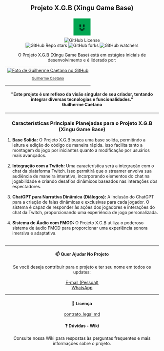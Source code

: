 <h2 align="center">Projeto X.G.B (Xingu Game Base)</h2>

<p align="center">
  <img src="icon.png" width="64" height="64" alt="Ícone do Projeto X.G.B">
  <br>
  <img alt="GitHub License" src="https://img.shields.io/github/license/xinguhe/Gamemaker_Xingu_Game_Base">
  <br>
  <img alt="GitHub Repo stars" src="https://img.shields.io/github/stars/xinguhe/Gamemaker_Xingu_Game_Base">
  <img alt="GitHub forks" src="https://img.shields.io/github/forks/xinguhe/Gamemaker_Xingu_Game_Base">
  <img alt="GitHub watchers" src="https://img.shields.io/github/watchers/xinguhe/Gamemaker_Xingu_Game_Base">
</p>

<p align="center">
  O Projeto X.G.B (Xingu Game Base) está em estágios iniciais de desenvolvimento e é liderado por:
</p>

<table align="center">
  <tr>
    <td align="center">
      <a href="#">
        <img src="https://avatars.githubusercontent.com/u/70610129?v=4" width="100px;" alt="Foto de Guilherme Caetano no GitHub">
        <br>
        <sub>
          <p>Guilherme Caetano</p>
        </sub>
      </a>
    </td>
  </tr>
</table>

<h4 align="center">
  "Este projeto é um reflexo da visão singular de seu criador, tentando integrar diversas tecnologias e funcionalidades."
  <br>
  <strong>Guilherme Caetano</strong>
</h4>

<hr>

<h3 align="center">Características Principais Planejadas para o Projeto X.G.B (Xingu Game Base)</h3>

<p align="justify">
  <ol>
    <li>
      <strong>Base Solida:</strong> O Projeto X.G.B busca uma base solida, permitindo a leitura e edição do código de maneira rápida. Isso facilita tanto a montagem do jogo
      por iniciantes quanto a modificação por usuários mais avançados.
    </li>
    <br>
    <li>
      <strong>Integração com a Twitch:</strong> Uma característica será a integração com o chat da plataforma Twitch. Isso permitirá que o streamer envolva sua audiência de maneira interativa,
      incorporando elementos do chat na jogabilidade e criando desafios dinâmicos baseados nas interações dos espectadores.
    </li>
    <br>
    <li>
      <strong>ChatGPT para Narrativa Dinâmica (Diálogos):</strong> A inclusão do ChatGPT para a criação de falas dinâmicas e exclusivas para cada jogador. O sistema é capaz de responder às ações dos
      jogadores e interações do chat da Twitch, proporcionando uma experiência de jogo personalizada.
    </li>
    <br>
    <li>
      <strong>Sistema de Áudio com FMOD:</strong> O Projeto X.G.B utiliza o poderoso sistema de áudio FMOD para proporcionar uma experiência sonora imersiva e adaptativa.
    </li>
    <br>
  </ol>
</p>

<hr>

<h4 align="center">📫 Quer Ajudar No Projeto</h4>

<p align="center">
  Se você deseja contribuir para o projeto e ter seu nome em todos os updates:
  <br><br>
  <a href="mailto:guilhermecaetanno87123@gmail.com">E-mail (Pessoal)</a><br>
  <a href="https://api.whatsapp.com/send/?phone=%2B5534996386599&text=Ol%C3%A1%2C+XinguheProd&type=phone_number&app_absent=0">WhatsApp</a><br>
</p>

<hr>

<h4 align="center" id="licenca">📜 Licença</h4>

<p align="center">
  <a href="contrato_legal.md">contrato_legal.md</a><br>
</p>

<h4 align="center" id="wiki">❓ Dúvidas - Wiki</h4>

<p align="center">
  Consulte nossa Wiki para respostas às perguntas frequentes e mais informações sobre o projeto.
</p>
